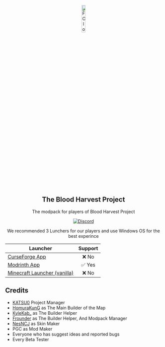 <div align="center">
  <img src="https://drive.google.com/thumbnail?id=1674sMGIr5hbfKUEMC7FOCQ4lfT2slEmg" alt="FO logo" width="15%" height="15%">

  ## The Blood Harvest Project

  The modpack for players of Blood Harvest Project

  [![Discord](https://img.shields.io/discord/1278053344979583027?style=for-the-badge&logo=discord&logoColor=%23FFFFFF&label=Discord&labelColor=%23000000&color=%235865F2)](https://discord.gg/j5skthtpcp)
</div>

<div align="center">
  
We recommended 3 Lunchers for our players and use Windows OS for the best experince

| Launcher                                      |    Support    |
| --------------------------------------------- | :-----------: |
| [CurseForge App](https://www.curseforge.com/download/app)                 | ❌&nbsp;No |
| [Modrinth App](https://modrinth.com/)             |  ✅&nbsp;Yes  |
| [Minecraft Launcher (vanilla)](https://www.minecraft.net/en-us/download) | ❌&nbsp;No |

</div>

## Credits
- [KATSU0](https://www.youtube.com/@KATSU00) Project Manager
- [HomuraKunG](https://www.youtube.com/@homurakun) as The Main Builder of the Map
- [KyleKab_](https://www.youtube.com/channel/UCe_7cOJ34J2VGBC2_GiCHOw) as The Builder Helper
- [Frounder](https://www.youtube.com/@frounder.p2v) as The Builder Helper, And Modpack Manager
- [NesNCJ](https://www.youtube.com/channel/UC1VbfMyWCOa8j8zav-rmMaw) as Skin Maker
- PGC as Mod Maker
- Everyone who has suggest ideas and reported bugs
- Every Beta Tester
